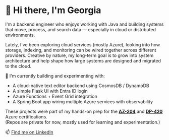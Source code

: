 # 👋 Hi there, I'm Georgia

I'm a backend engineer who enjoys working with Java and building systems that move, process, and search data — especially in cloud or distributed environments.

Lately, I’ve been exploring cloud services (mostly Azure), looking into how storage, indexing, and monitoring can be wired together across different providers. Creative by nature, my long-term goal is to grow into system architecture and help shape how large systems are designed and migrated to the cloud.

🔧 I'm currently building and experimenting with:
- A cloud-native text editor backend using CosmosDB / DynamoDB
- A simple Flask UI with Entra ID login
- Azure Functions + Event Grid integration
- A Spring Boot app wiring multiple Azure services with observability

These projects were part of my hands-on prep for the [**AZ-204**](https://learn.microsoft.com/en-us/users/georgiakonstantinou-3043/credentials/4866145855f2499b) and [**DP-420**](https://learn.microsoft.com/en-gb/users/georgiakonstantinou-3043/credentials/f89c46899619460a) Azure certifications.  
(Repos are private for now, mostly used for learning and experimentation.)

📫 [Find me on LinkedIn](https://www.linkedin.com/in/georgia-konstantinou-9a367247/)